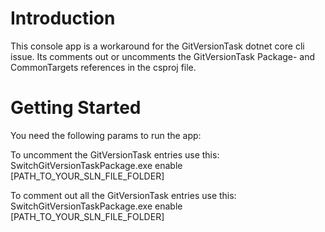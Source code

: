 # Introduction 
This console app is a workaround for the GitVersionTask dotnet core cli issue. Its comments out or uncomments the GitVersionTask Package- and CommonTargets references in the csproj file.

# Getting Started
You need the following params to run the app:

To uncomment the GitVersionTask entries use this:
SwitchGitVersionTaskPackage.exe enable [PATH_TO_YOUR_SLN_FILE_FOLDER]

To comment out all the GitVersionTask entries use this:
SwitchGitVersionTaskPackage.exe enable [PATH_TO_YOUR_SLN_FILE_FOLDER]
